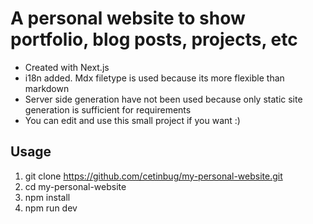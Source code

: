 # A personal website to show portfolio, blog posts, projects, etc
- Created with Next.js
- i18n added. Mdx filetype is used because its more flexible than markdown
- Server side generation have not been used because only static site generation is sufficient for requirements
- You can edit and use this small project if you want :)

## Usage

1. git clone https://github.com/cetinbug/my-personal-website.git
1. cd my-personal-website
1. npm install
1. npm run dev